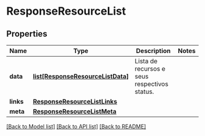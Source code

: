 # ResponseResourceList

## Properties
Name | Type | Description | Notes
------------ | ------------- | ------------- | -------------
**data** | [**list[ResponseResourceListData]**](ResponseResourceListData.md) | Lista de recursos e seus respectivos status. | 
**links** | [**ResponseResourceListLinks**](ResponseResourceListLinks.md) |  | 
**meta** | [**ResponseResourceListMeta**](ResponseResourceListMeta.md) |  | 

[[Back to Model list]](../README.md#documentation-for-models) [[Back to API list]](../README.md#documentation-for-api-endpoints) [[Back to README]](../README.md)

